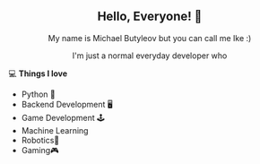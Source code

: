 
 <h2 align="center">Hello, Everyone! 👋</h2>
 
 <p align="center">My name is Michael Butyleov but you can call me Ike :)</p>
 <p align="center">I'm just a normal everyday developer who </p>

💻 **Things I love**
- Python 🐍
- Backend Development 🖥
- Game Development  🕹
- Machine Learning 
- Robotics🤖
- Gaming🎮
